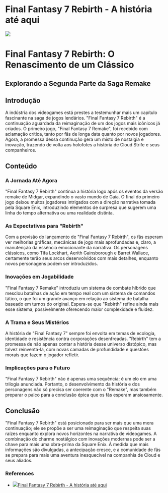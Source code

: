# Final Fantasy 7 Rebirth - A história até aqui

![](https://oaidalleapiprodscus.blob.core.windows.net/private/org-gXPbBm0AsUo5a4CtQGiKlNGU/user-w6ZkVLVP9InJi6KkAr5kPeie/img-GnYT9hbxJlFEplQGdG5cIfdS.png?st=2023-11-19T22%3A46%3A25Z&se=2023-11-20T00%3A46%3A25Z&sp=r&sv=2021-08-06&sr=b&rscd=inline&rsct=image/png&skoid=6aaadede-4fb3-4698-a8f6-684d7786b067&sktid=a48cca56-e6da-484e-a814-9c849652bcb3&skt=2023-11-19T20%3A11%3A57Z&ske=2023-11-20T20%3A11%3A57Z&sks=b&skv=2021-08-06&sig=NRJ2Kcv9fsemfkrQmN2ar%2B9rCirh5/JHhjfeFbE8etk%3D)

# Final Fantasy 7 Rebirth: O Renascimento de um Clássico

## Explorando a Segunda Parte da Saga Remake

## Introdução

A indústria dos videogames está prestes a testemunhar mais um capítulo fascinante na saga de jogos lendários. "Final Fantasy 7 Rebirth" é a continuação aguardada da reimaginação de um dos jogos mais icônicos já criados. O primeiro jogo, "Final Fantasy 7 Remake", foi recebido com aclamação crítica, tanto por fãs de longa data quanto por novos jogadores. Agora, a promessa dessa continução gera um misto de nostalgia e inovação, trazendo de volta aos holofotes a história de Cloud Strife e seus companheiros.

## Conteúdo

### A Jornada Até Agora

"Final Fantasy 7 Rebirth" continua a história logo após os eventos da versão remake de Midgar, expandindo o vasto mundo de Gaia. O final do primeiro jogo deixou muitos jogadores intrigados com a direção narrativa tomada pela Square Enix, introduzindo elementos de surpresa que sugerem uma linha do tempo alternativa ou uma realidade distinta.

### As Expectativas para "Rebirth"

Com a previsão do lançamento de "Final Fantasy 7 Rebirth", os fãs esperam ver melhorias gráficas, mecânicas de jogo mais aprofundadas e, claro, a manutenção da essência emocionante da narrativa. Os personagens clássicos, como Tifa Lockhart, Aerith Gainsborough e Barret Wallace, certamente terão seus arcos desenvolvidos com mais detalhes, enquanto novos personagens podem ser introduzidos.

### Inovações em Jogabilidade

"Final Fantasy 7 Remake" introduziu um sistema de combate híbrido que mesclou batalhas de ação em tempo real com um sistema de comandos tático, o que foi um grande avanço em relação ao sistema de batalha baseado em turnos do original. Espera-se que "Rebirth" refine ainda mais esse sistema, possivelmente oferecendo maior complexidade e fluidez.

### A Trama e Seus Mistérios

A história de "Final Fantasy 7" sempre foi envolta em temas de ecologia, identidade e resistência contra corporações desenfreadas. "Rebirth" tem a promessa de não apenas contar a história desse universo distópico, mas talvez reinventá-la, com novas camadas de profundidade e questões morais que fazem o jogador refletir.

### Implicações para o Futuro

"Final Fantasy 7 Rebirth" não é apenas uma sequência; é um elo em uma trilogia anunciada. Portanto, o desenvolvimento da história e dos personagens não só precisa ser coerente com o "Remake", mas também preparar o palco para a conclusão épica que os fãs esperam ansiosamente.

## Conclusão

"Final Fantasy 7 Rebirth" está posicionado para ser mais que uma mera continuação; ele se propõe a ser uma reimaginação que respeita suas raízes enquanto explora novos horizontes na narrativa de videogames. A combinação do charme nostálgico com inovações modernas pode ser a chave para mais uma obra-prima da Square Enix. À medida que mais informações são divulgadas, a antecipação cresce, e a comunidade de fãs se prepara para mais uma aventura inesquecível na companhia de Cloud e seus aliados.

### References

* [![](https://sm.ign.com/t/ign_pt/video/f/final-fant/final-fantasy-7-rebirth-official-the-story-so-far-trailer_jen4.640.jpg)Final Fantasy 7 Rebirth - A história até aqui](https://pt.ign.com/final-fantasy-vii-remake/132719/video/final-fantasy-7-rebirth-a-historia-ate-aqui)